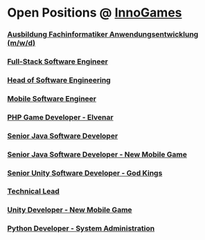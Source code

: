 # Open Positions @ [InnoGames](https://www.innogames.com/career/detail/job?s=github_jobs_repo)

### [Ausbildung Fachinformatiker Anwendungsentwicklung \(m/w/d\)](ausbildung-fachinformatiker-anwendungsentwicklung-m-w-d.md)
### [Full-Stack Software Engineer](full-stack-software-engineer.md)
### [Head of Software Engineering](head-of-software-engineering.md)
### [Mobile Software Engineer](mobile-software-engineer.md)
### [PHP Game Developer - Elvenar](php-game-developer-elvenar.md)
### [Senior Java Software Developer](senior-java-software-developer.md)
### [Senior Java Software Developer - New Mobile Game](senior-java-software-developer-new-mobile-game.md)
### [Senior Unity Software Developer - God Kings](senior-unity-software-developer-god-kings.md)
### [Technical Lead](technical-lead.md)
### [Unity Developer - New Mobile Game](unity-developer-new-mobile-game.md)
### [Python Developer - System Administration](python-developer-system-administration.md)
